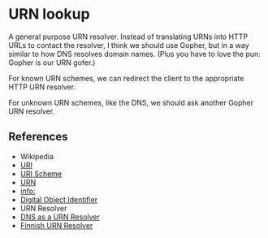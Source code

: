 URN lookup
==========

A general purpose URN resolver. Instead of translating URNs into HTTP URLs to contact the resolver, I think we should use Gopher, but in a way similar to how DNS resolves domain names. (Plus you have to love the pun: Gopher is our URN gofer.)

For known URN schemes, we can redirect the client to the appropriate HTTP URN resolver.

For unknown URN schemes, like the DNS, we should ask another Gopher URN resolver.

## References
* Wikipedia
 * [URI](http://en.wikipedia.org/wiki/URI)
* [URI Scheme](http://en.wikipedia.org/wiki/URI_scheme)
 * [URN](http://en.wikipedia.org/wiki/Uniform_resource_name)
 * [info:](http://en.wikipedia.org/wiki/Info_URI_scheme)
 * [Digital Object Identifier](http://en.wikipedia.org/wiki/Digital_object_identifier)
* URN Resolver
 * [DNS as a URN Resolver](http://stackoverflow.com/questions/5476121/using-dns-as-a-urn-resolver)
 * [Finnish URN Resolver](http://www.nationallibrary.fi/publishers/urn.html)
